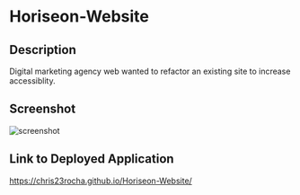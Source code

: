 
# Horiseon-Website

## Description

Digital marketing agency web wanted to refactor an existing site to increase accessiblity.


## Screenshot

<img title="screenshot" src="challenge 1 screenshot.png">


## Link to Deployed Application

https://chris23rocha.github.io/Horiseon-Website/

